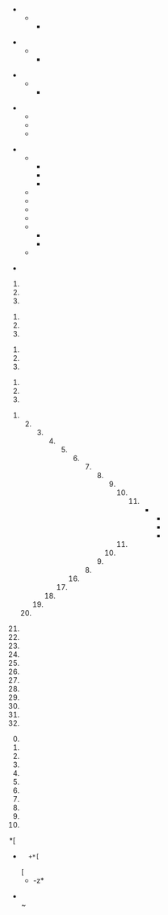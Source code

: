 *
  *
    *

-
  -
    -

+
  +
    +

*
  *
  +
  -

+
  +
    +
    -
    -
  +
  -
  -
  -
  +
    -
    -
  *
*

1.
1.
1.

1)
1)
1)

1.
2.
3.

1)
2)
3)

1.
   2.
      3.
         4.
            5.
               6.
                  7)
                     8)
                        9)
                           10)
                               11) *
                                     -
                                     -
                                     +
                           12)
                        13)
                     14)
                  15)
               16)
            17)
         18)
      19)
   20)
21)

00)
01)
02)
03)
04)
05)
06)
07)
08)
09)
010)

00.
01.
02.
03.
04.
05.
06.
07.
08.
09.
010.

<!-- case with tabs (found when fuzzing)
     To prevent the `-` from getting interpreted as a setext header the list is given another
     newline separator.
-->

*[
-		+*[
	[
	-	-z*	

<!-- Tight list that starts with a hard break should be idempotent -->
* \
~
